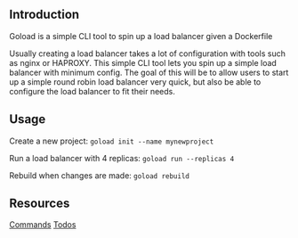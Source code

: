 ## Introduction

Goload is a simple CLI tool to spin up a load balancer given a Dockerfile

Usually creating a load balancer takes a lot of configuration with tools such as nginx or HAPROXY. This simple CLI tool lets you spin up a simple load balancer with minimum config. The goal of this will be to allow users to start up a simple round robin load balancer very quick, but also be able to configure the load balancer to fit their needs.

## Usage

Create a new project:
`goload init --name mynewproject`

Run a load balancer with 4 replicas:
`goload run --replicas 4`

Rebuild when changes are made:
`goload rebuild`

## Resources

[Commands](https://github.com/sharithg/goload/blob/master/COMMANDS.md)
[Todos](https://github.com/sharithg/goload/blob/master/TODO.md)
